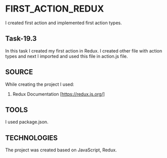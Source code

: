 # FIRST_ACTION_REDUX

I created first action and implemented first action types.

## Task-19.3

In this task I created my first action in Redux. I created other file with action types and next I imported and used this file in action.js file.

## SOURCE 
While creating the project I used: 
1. Redux Documentation [https://redux.js.org/]

## TOOLS 
I used package.json.

## TECHNOLOGIES 
The project was created based on JavaScript, Redux.
